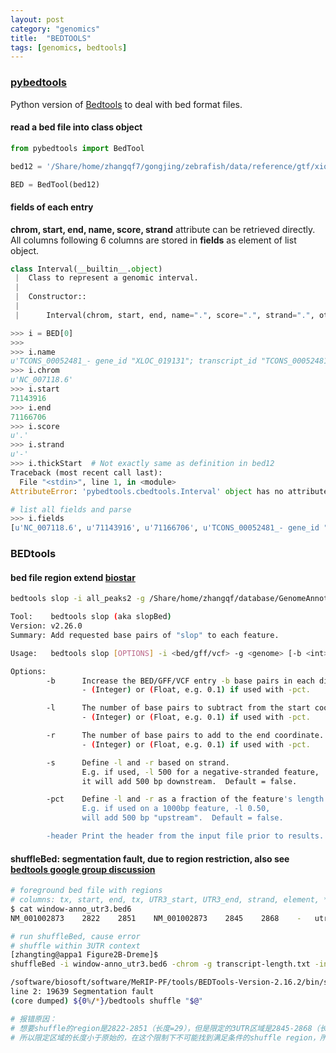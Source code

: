 ```yaml
---
layout: post
category: "genomics"
title:  "BEDTOOLS"
tags: [genomics, bedtools]
---
```


### [pybedtools](https://daler.github.io/pybedtools/index.html)

Python version of [Bedtools](https://bedtools.readthedocs.io/en/latest/index.html) to deal with bed format files.

#### read a bed file into class object

```python
from pybedtools import BedTool

bed12 = '/Share/home/zhangqf7/gongjing/zebrafish/data/reference/gtf/xiongtl/Delete_coding_danRer_merge_transcript.200.bed'

BED = BedTool(bed12)
```

#### fields of each entry

**chrom, start, end, name, score, strand** attribute can be retrieved directly. All columns following 6 columns are stored in **fields** as element of list object.

```python
class Interval(__builtin__.object)
 |  Class to represent a genomic interval.
 |
 |  Constructor::
 |
 |      Interval(chrom, start, end, name=".", score=".", strand=".", otherfields=None)
```

```python
>>> i = BED[0]
>>>
>>> i.name
u'TCONS_00052481_- gene_id "XLOC_019131"; transcript_id "TCONS_00052481"; exon_number "8"; oId "CPAT16329"; tss_id "TSS29925";'
>>> i.chrom
u'NC_007118.6'
>>> i.start
71143916
>>> i.end
71166706
>>> i.score
u'.'
>>> i.strand
u'-'
>>> i.thickStart  # Not exactly same as definition in bed12 
Traceback (most recent call last):
  File "<stdin>", line 1, in <module>
AttributeError: 'pybedtools.cbedtools.Interval' object has no attribute 'thickStart'

# list all fields and parse
>>> i.fields
[u'NC_007118.6', u'71143916', u'71166706', u'TCONS_00052481_- gene_id "XLOC_019131"; transcript_id "TCONS_00052481"; exon_number "8"; oId "CPAT16329"; tss_id "TSS29925";', u'.', u'-', u'.', u'.', u'.', u'8', u'888,101,130,221,36,107,1981,24', u'0,1065,1568,2078,3812,16675,18264,22766']
```

### BEDtools

#### bed file region extend [biostar](https://www.biostars.org/p/58381/)

```bash
bedtools slop -i all_peaks2 -g /Share/home/zhangqf/database/GenomeAnnotation/size/hg38.genome.size -b 50 > all_peaks.ext50

Tool:    bedtools slop (aka slopBed)
Version: v2.26.0
Summary: Add requested base pairs of "slop" to each feature.

Usage:   bedtools slop [OPTIONS] -i <bed/gff/vcf> -g <genome> [-b <int> or (-l and -r)]

Options:
        -b      Increase the BED/GFF/VCF entry -b base pairs in each direction.
                - (Integer) or (Float, e.g. 0.1) if used with -pct.

        -l      The number of base pairs to subtract from the start coordinate.
                - (Integer) or (Float, e.g. 0.1) if used with -pct.

        -r      The number of base pairs to add to the end coordinate.
                - (Integer) or (Float, e.g. 0.1) if used with -pct.

        -s      Define -l and -r based on strand.
                E.g. if used, -l 500 for a negative-stranded feature,
                it will add 500 bp downstream.  Default = false.

        -pct    Define -l and -r as a fraction of the feature's length.
                E.g. if used on a 1000bp feature, -l 0.50,
                will add 500 bp "upstream".  Default = false.

        -header Print the header from the input file prior to results.
```

#### shuffleBed: segmentation fault, due to region restriction, also see [bedtools google group discussion](https://groups.google.com/forum/#!msg/bedtools-discuss/agPudqrxYKY/PZc9UNd2FgwJ;context-place=forum/bedtools-discuss)

```bash
# foreground bed file with regions
# columns: tx, start, end, tx, UTR3_start, UTR3_end, strand, element, *
$ cat window-anno_utr3.bed6NM_001002873	2822	2851	NM_001002873	2845	2868	-	utr3	*# run shuffleBed, cause error
# shuffle within 3UTR context
[zhangting@appa1 Figure2B-Dreme]$ 
shuffleBed -i window-anno_utr3.bed6 -chrom -g transcript-length.txt -incl utr3.bed > test.bed
/software/biosoft/software/MeRIP-PF/tools/BEDTools-Version-2.16.2/bin/shuffleBed: 
line 2: 19639 Segmentation fault      
(core dumped) ${0%/*}/bedtools shuffle "$@"# 报错原因：# 想要shuffle的region是2822-2851（长度=29），但是限定的3UTR区域是2845-2868（长度=23），
# 所以限定区域的长度小于原始的，在这个限制下不可能找到满足条件的shuffle region，所以报错。
```
